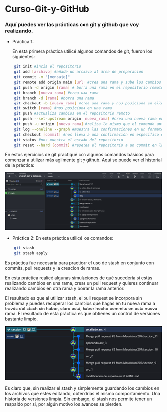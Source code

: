 # Curso-Git-y-GitHub
### Aquí puedes ver las prácticas con git y github que voy realizando.

* Práctica 1: 

    En esta primera práctica utilicé algunos comandos de git, fueron los siguientes:

```bash
    git init #incia el repositorio
    git add [archivo] #añade un archivo al área de preparación
    git commit -m "[mensaje]"
    git remote add origin main [url] #crea una rama y sube los cambios a un repositorio remoto
    git push -d origin [rama] # borra una rama en el repositorio remoto
    git branch [nueva_rama] #crea una rama
    git branch -d [rama] #borra una rama
    git checkout -b [nueva_rama] #crea una rama y nos posiciona en ella
    git switch [rama] #nos posiciona en una rama
    git push #actualiza cambios en el repositorio remoto
    git push --set-upstream origin [nueva_rama] #crea una nueva rama en el repositorio remoto y sube sus confirmaciones
    git push -u origin [nueva_rama] #reliza lo mismo que el comando anterior
    git log --oneline --graph #muestra las confirmaciones en un formato corto y en un gráfico
    git checkout [commit] #nos lleva a una confirmación en específico en la historia del repositorio
    git status #nos muestra el estado del repositorio
    git reset --hard [commit] #resetea el repositorio a un commit en la historia del respositorio sin mantener los cambios de las confirmaciones posteriores.
```

En estos ejercicios de git practiqué con algunos comandos básicos para comenzar a utilizar más agilmente git y github.
Aquí se puede ver el historial de la práctica:

![Práctica 1](./img/Pr%C3%A1ctica%201.png)

* Práctica 2: 
    En esta práctica utilicé los comandos:
```bash 
    git stash
    git stash apply
```
Es práctica fue necesaria para practicar el uso de stash en conjunto con commits, pull requests y la creacion de ramas.

En esta práctica realicé algunas simulaciones de qué sucedería si estás realizando cambios en una rama, creas un pull request y quieres continuar realizando cambios en otra rama y borrar la rama anterior. 

El resultado es que al utilizar stash, el pull request se incorpora sin problema y puedes recuperar los cambios que hagas en tu nueva rama a través del stash sin haber, claro está, haber hecho commits en esta nueva rama. El resultado de esta práctica es que obtienes un control de versiones bastante limpio. 

![Práctica 2](./img/Pr%C3%A1ctica%202.png)

Es claro que, sin realizar el stash y simplemente guardando los cambios en los archivos que estes editando, obtendrías el mismo comportamiento. Una historia de versiones limpia. Sin embargo, el stash nos permite tener un respaldo por si, por algún motivo los avances se pierden. 